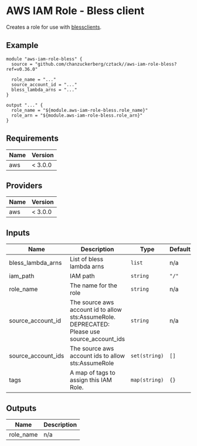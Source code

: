 # AWS IAM Role - Bless client

Creates a role for use with [blessclients](https://github.com/lyft/python-blessclient).

## Example

```hcl
module "aws-iam-role-bless" {
  source = "github.com/chanzuckerberg/cztack//aws-iam-role-bless?ref=v0.36.0"

  role_name = "..."
  source_account_id = "..."
  bless_lambda_arns = "..."
}

output "..." {
  role_name = "${module.aws-iam-role-bless.role_name}"
  role_arn = "${module.aws-iam-role-bless.role_arn}"
}
```

<!-- START -->
## Requirements

| Name | Version |
|------|---------|
| aws | < 3.0.0 |

## Providers

| Name | Version |
|------|---------|
| aws | < 3.0.0 |

## Inputs

| Name | Description | Type | Default | Required |
|------|-------------|------|---------|:--------:|
| bless\_lambda\_arns | List of bless lambda arns | `list` | n/a | yes |
| iam\_path | IAM path | `string` | `"/"` | no |
| role\_name | The name for the role | `string` | n/a | yes |
| source\_account\_id | The source aws account id to allow sts:AssumeRole. DEPRECATED: Please use source\_account\_ids | `string` | n/a | yes |
| source\_account\_ids | The source aws account ids to allow sts:AssumeRole | `set(string)` | `[]` | no |
| tags | A map of tags to assign this IAM Role. | `map(string)` | `{}` | no |

## Outputs

| Name | Description |
|------|-------------|
| role\_name | n/a |

<!-- END -->
